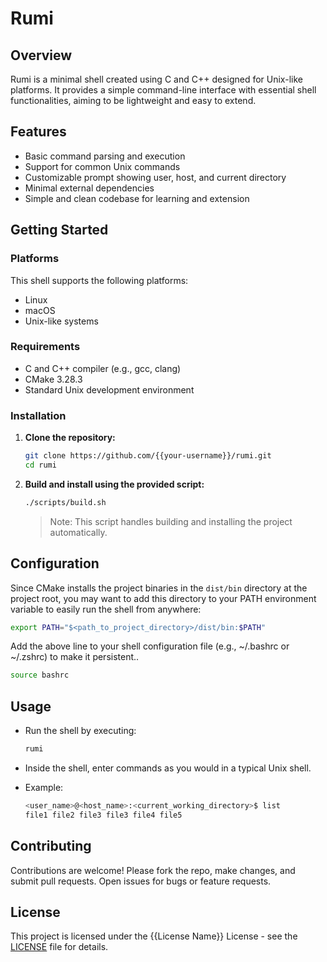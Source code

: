 # Rumi

## Overview

Rumi is a minimal shell created using C and C++ designed for Unix-like platforms. It provides a simple command-line interface with essential shell functionalities, aiming to be lightweight and easy to extend.

## Features

- Basic command parsing and execution
- Support for common Unix commands
- Customizable prompt showing user, host, and current directory
- Minimal external dependencies
- Simple and clean codebase for learning and extension

## Getting Started

### Platforms

This shell supports the following platforms:

- Linux
- macOS
- Unix-like systems

### Requirements

- C and C++ compiler (e.g., gcc, clang)
- CMake 3.28.3
- Standard Unix development environment

### Installation

1. **Clone the repository:**
    ```sh
    git clone https://github.com/{{your-username}}/rumi.git
    cd rumi
    ```

2. **Build and install using the provided script:**
    ```sh
    ./scripts/build.sh
    ```
    > Note: This script handles building and installing the project automatically.

## Configuration

Since CMake installs the project binaries in the `dist/bin` directory at the project root, you may want to add this directory to your PATH environment variable to easily run the shell from anywhere:

```sh
export PATH="$<path_to_project_directory>/dist/bin:$PATH"
```
Add the above line to your shell configuration file (e.g., ~/.bashrc or ~/.zshrc) to make it persistent..

```sh
source bashrc
```

## Usage

- Run the shell by executing:
    ```sh
    rumi
    ```
- Inside the shell, enter commands as you would in a typical Unix shell.

- Example:
    ```sh
    <user_name>@<host_name>:<current_working_directory>$ list
    file1 file2 file3 file3 file4 file5
    ```

## Contributing

Contributions are welcome! Please fork the repo, make changes, and submit pull requests. Open issues for bugs or feature requests.

## License

This project is licensed under the {{License Name}} License - see the [LICENSE](LICENSE) file for details.

